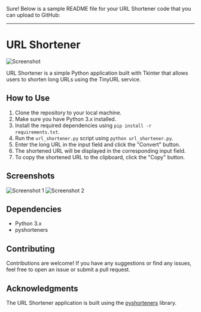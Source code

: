 Sure! Below is a sample README file for your URL Shortener code that you can upload to GitHub:

---

# URL Shortener

![Screenshot](screenshot.png)

URL Shortener is a simple Python application built with Tkinter that allows users to shorten long URLs using the TinyURL service.

## How to Use

1. Clone the repository to your local machine.
2. Make sure you have Python 3.x installed.
3. Install the required dependencies using `pip install -r requirements.txt`.
4. Run the `url_shortener.py` script using `python url_shortener.py`.
5. Enter the long URL in the input field and click the "Convert" button.
6. The shortened URL will be displayed in the corresponding input field.
7. To copy the shortened URL to the clipboard, click the "Copy" button.

## Screenshots

![Screenshot 1](screenshots/screenshot1.png)
![Screenshot 2](screenshots/screenshot2.png)

## Dependencies

- Python 3.x
- pyshorteners

## Contributing

Contributions are welcome! If you have any suggestions or find any issues, feel free to open an issue or submit a pull request.

## Acknowledgments

The URL Shortener application is built using the [pyshorteners](https://pypi.org/project/pyshorteners/) library.


